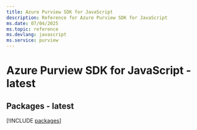 ```yaml
---
title: Azure Purview SDK for JavaScript
description: Reference for Azure Purview SDK for JavaScript
ms.date: 07/04/2025
ms.topic: reference
ms.devlang: javascript
ms.service: purview
---
```

# Azure Purview SDK for JavaScript - latest
## Packages - latest
[!INCLUDE [packages](purview-index.md)]